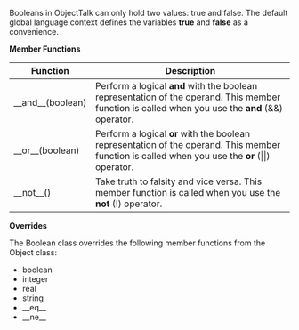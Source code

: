 Booleans in ObjectTalk can only hold two values: true and false. The
default global language context defines the variables **true** and
**false** as a convenience.

**Member Functions**

| Function | Description |
| ------ | ----------- |
| \_\_and__(boolean) | Perform a logical **and** with the boolean representation of the operand. This member function is called when you use the **and** (&&) operator. |
| \_\_or__(boolean) | Perform a logical **or** with the boolean representation of the operand. This member function is called when you use the **or** (\|\|) operator. |
| \_\_not__() | Take truth to falsity and vice versa. This member function is called when you use the **not** (!) operator. |

**Overrides**

The Boolean class overrides the following member functions from the Object class:

* boolean
* integer
* real
* string
* \_\_eq__
* \_\_ne__
